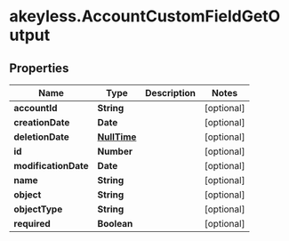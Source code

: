 # akeyless.AccountCustomFieldGetOutput

## Properties

Name | Type | Description | Notes
------------ | ------------- | ------------- | -------------
**accountId** | **String** |  | [optional] 
**creationDate** | **Date** |  | [optional] 
**deletionDate** | [**NullTime**](NullTime.md) |  | [optional] 
**id** | **Number** |  | [optional] 
**modificationDate** | **Date** |  | [optional] 
**name** | **String** |  | [optional] 
**object** | **String** |  | [optional] 
**objectType** | **String** |  | [optional] 
**required** | **Boolean** |  | [optional] 


